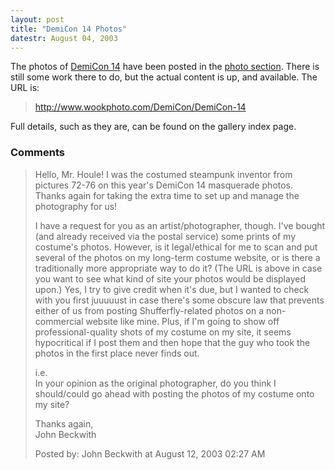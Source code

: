 ```yaml
---
layout: post
title: "DemiCon 14 Photos"
datestr: August 04, 2003
---
```


The photos of <a href="http://www.demicon.org/">DemiCon 14</a> have been posted in the <a href="/photo">photo section</a>.  There is still some work there to do, but the actual content is up, and available.  The URL is:
<blockquote>
<a href="http://www.wookphoto.com/DemiCon/DemiCon-14">http://www.wookphoto.com/DemiCon/DemiCon-14 </a>
</blockquote>

Full details, such as they are, can be found on the gallery index page.

### Comments

<blockquote>
Hello, Mr. Houle! I was the costumed steampunk inventor from pictures 72-76 on this year's DemiCon 14 masquerade photos. Thanks again for taking the extra time to set up and manage the photography for us!

I have a request for you as an artist/photographer, though. I've bought (and already received via the postal service) some prints of my costume's photos. However, is it legal/ethical for me to scan and put several of the photos on my long-term costume website, or is there a traditionally more appropriate way to do it? (The URL is above in case you want to see what kind of site your photos would be displayed upon.) Yes, I try to give credit when it's due, but I wanted to check with you first juuuuust in case there's some obscure law that prevents either of us from posting Shufferfly-related photos on a non-commercial website like mine. Plus, if I'm going to show off professional-quality shots of my costume on my site, it seems hypocritical if I post them and then hope that the guy who took the photos in the first place never finds out.

i.e. <br />
In your opinion as the original photographer, do you think I should/could go ahead with posting the photos of my costume onto my site?

Thanks again,<br />
John Beckwith
<div class="post-meta">Posted by: John Beckwith at August 12, 2003 02:27 AM</div> </blockquote>

